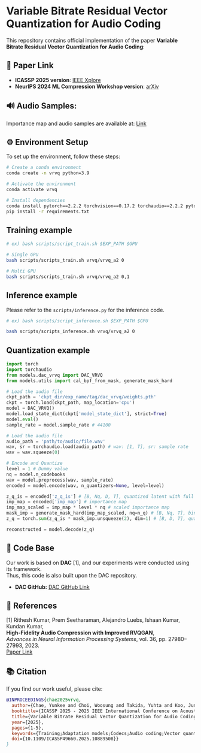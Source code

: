 # Variable Bitrate Residual Vector Quantization for Audio Coding

This repository contains official implementation of the paper **Variable Bitrate Residual Vector Quantization for Audio Coding**:  


## 📄 Paper Link

- **ICASSP 2025 version**: [IEEE Xplore](https://ieeexplore.ieee.org/document/10889508)
- **NeurIPS 2024 ML Compression Workshop version**: [arXiv](https://arxiv.org/abs/2410.06016)

## 🔊 Audio Samples: 
Importance map and audio samples are available at: [Link](https://sonyresearch.github.io/VRVQ/)

## ⚙️ Environment Setup  
To set up the environment, follow these steps:  

```bash
# Create a conda environment
conda create -n vrvq python=3.9

# Activate the environment
conda activate vrvq

# Install dependencies
conda install pytorch==2.2.2 torchvision==0.17.2 torchaudio==2.2.2 pytorch-cuda=11.8 -c pytorch -c nvidia  ## We used this command for PyTorch install
pip install -r requirements.txt
```

## Training example
```bash
# ex) bash scripts/script_train.sh $EXP_PATH $GPU

# Single GPU
bash scripts/scripts_train.sh vrvq/vrvq_a2 0

# Multi GPU
bash scripts/scripts_train.sh vrvq/vrvq_a2 0,1
```

## Inference example
Please refer to the `scripts/inference.py` for the inference code.

```bash
# ex) bash scripts/script_inference.sh $EXP_PATH $GPU

bash scripts/scripts_inference.sh vrvq/vrvq_a2 0
```

## Quantization example
```python
import torch
import torchaudio
from models.dac_vrvq import DAC_VRVQ
from models.utils import cal_bpf_from_mask, generate_mask_hard

# Load the audio file
ckpt_path = 'ckpt_dir/exp_name/tag/dac_vrvq/weights.pth'
ckpt = torch.load(ckpt_path, map_location='cpu')
model = DAC_VRVQ()
model.load_state_dict(ckpt['model_state_dict'], strict=True)
model.eval()
sample_rate = model.sample_rate # 44100

# Load the audio file
audio_path = 'path/to/audio/file.wav'
wav, sr = torchaudio.load(audio_path) # wav: [1, T], sr: sample rate
wav = wav.squeeze(0)

# Encode and Quantize
level = 1 # Dummy value
nq = model.n_codebooks
wav = model.preprocess(wav, sample_rate)
encoded = model.encode(wav, n_quantizers=None, level=level)

z_q_is = encoded['z_q_is'] # [B, Nq, D, T], quantized latent with full number of quantizers
imp_map = encoded['imp_map'] # importance map
imp_map_scaled = imp_map * level * nq # scaled importance map
mask_imp = generate_mask_hard(imp_map_scaled, nq=n_q) # [B, Nq, T], binary mask
z_q = torch.sum(z_q_is * mask_imp.unsqueeze(2), dim=1) # [B, D, T], quantized latent with

reconstructed = model.decode(z_q)
```


## 📌 Code Base  
Our work is based on **DAC** [1], and our experiments were conducted using its framework.  
Thus, this code is also built upon the DAC repository.  
- **DAC GitHub:** [DAC GitHub Link](https://github.com/descriptinc/descript-audio-codec)  

## 📝 References
[1] Rithesh Kumar, Prem Seetharaman, Alejandro Luebs, Ishaan Kumar, Kundan Kumar,  
**High-Fidelity Audio Compression with Improved RVQGAN**,  
*Advances in Neural Information Processing Systems*, vol. 36, pp. 27980–27993, 2023.  
[Paper Link](https://arxiv.org/abs/2306.06546)

## 📚 Citation

If you find our work useful, please cite:

```bibtex
@INPROCEEDINGS{chae2025vrvq,
  author={Chae, Yunkee and Choi, Woosung and Takida, Yuhta and Koo, Junghyun and Ikemiya, Yukara and Zhong, Zhi and Cheuk, Kin Wai and Martínez-Ramírez, Marco A. and Lee, Kyogu and Liao, Wei-Hsiang and Mitsufuji, Yuki},
  booktitle={ICASSP 2025 - 2025 IEEE International Conference on Acoustics, Speech and Signal Processing (ICASSP)}, 
  title={Variable Bitrate Residual Vector Quantization for Audio Coding}, 
  year={2025},
  pages={1-5},
  keywords={Training;Adaptation models;Codecs;Audio coding;Vector quantization;Bit rate;Rate-distortion;Estimation;Transforms;Vectors;Neural Audio Codec;Variable Bitrate;Residual Vector Quantization;Rate-Distortion Tradeoff;Importance Map},
  doi={10.1109/ICASSP49660.2025.10889508}}
}
